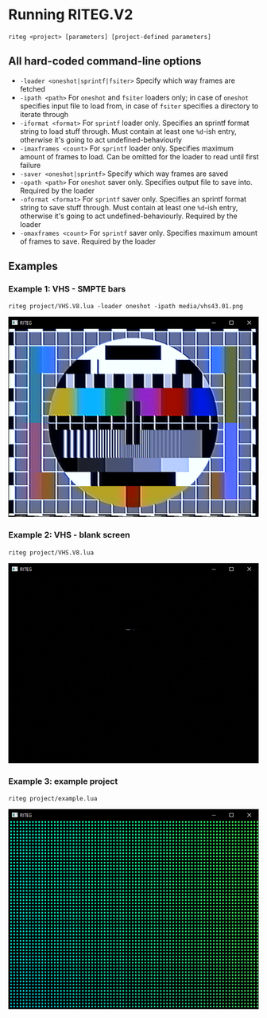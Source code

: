 # Running RITEG.V2
```
riteg <project> [parameters] [project-defined parameters]
```

## All hard-coded command-line options
- `-loader <oneshot|sprintf|fsiter>` Specify which way frames are fetched  
- `-ipath <path>` For `oneshot` and `fsiter` loaders only; in case of `oneshot` specifies input file to load from, in case of `fsiter` specifies a directory to iterate through  
- `-iformat <format>` For `sprintf` loader only. Specifies an sprintf format string to load stuff through. Must contain at least one `%d`-ish entry, otherwise it's going to act undefined-behaviourly  
- `-imaxframes <count>` For `sprintf` loader only. Specifies maximum amount of frames to load. Can be omitted for the loader to read until first failure  
- `-saver <oneshot|sprintf>` Specify which way frames are saved  
- `-opath <path>` For `oneshot` saver only. Specifies output file to save into. Required by the loader  
- `-oformat <format>` For `sprintf` saver only. Specifies an sprintf format string to save stuff through. Must contain at least one `%d`-ish entry, otherwise it's going to act undefined-behaviourly. Required by the loader  
- `-omaxframes <count>` For `sprintf` saver only. Specifies maximum amount of frames to save. Required by the loader  

## Examples
### Example 1: VHS - SMPTE bars
```
riteg project/VHS.V8.lua -loader oneshot -ipath media/vhs43.01.png
```
![](01.running.img.00.png)  

### Example 2: VHS - blank screen
```
riteg project/VHS.V8.lua
```
![](01.running.img.01.png)  

### Example 3: example project
```
riteg project/example.lua
```
![](02.project.img.00.png)  
